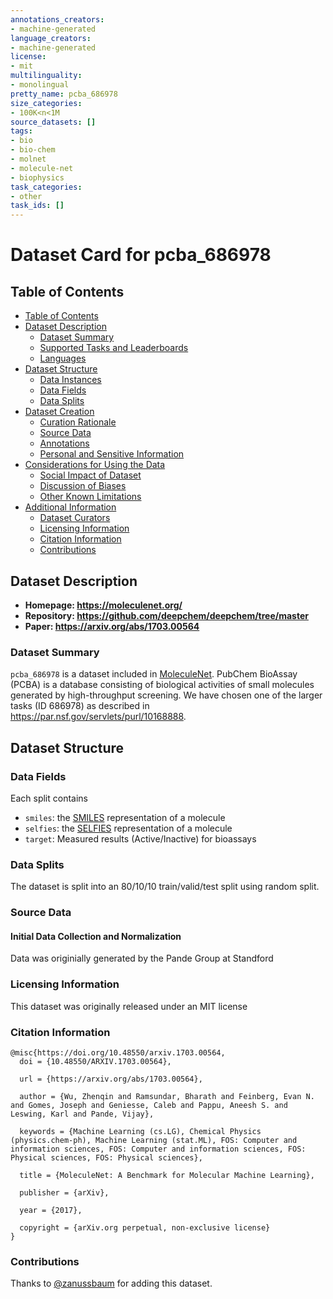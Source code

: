 ```yaml
---
annotations_creators:
- machine-generated
language_creators:
- machine-generated
license:
- mit
multilinguality:
- monolingual
pretty_name: pcba_686978
size_categories:
- 100K<n<1M
source_datasets: []
tags:
- bio
- bio-chem
- molnet
- molecule-net
- biophysics
task_categories:
- other
task_ids: []
---
```


# Dataset Card for pcba_686978

## Table of Contents
- [Table of Contents](#table-of-contents)
- [Dataset Description](#dataset-description)
  - [Dataset Summary](#dataset-summary)
  - [Supported Tasks and Leaderboards](#supported-tasks-and-leaderboards)
  - [Languages](#languages)
- [Dataset Structure](#dataset-structure)
  - [Data Instances](#data-instances)
  - [Data Fields](#data-fields)
  - [Data Splits](#data-splits)
- [Dataset Creation](#dataset-creation)
  - [Curation Rationale](#curation-rationale)
  - [Source Data](#source-data)
  - [Annotations](#annotations)
  - [Personal and Sensitive Information](#personal-and-sensitive-information)
- [Considerations for Using the Data](#considerations-for-using-the-data)
  - [Social Impact of Dataset](#social-impact-of-dataset)
  - [Discussion of Biases](#discussion-of-biases)
  - [Other Known Limitations](#other-known-limitations)
- [Additional Information](#additional-information)
  - [Dataset Curators](#dataset-curators)
  - [Licensing Information](#licensing-information)
  - [Citation Information](#citation-information)
  - [Contributions](#contributions)

## Dataset Description

- **Homepage: https://moleculenet.org/**
- **Repository: https://github.com/deepchem/deepchem/tree/master**
- **Paper: https://arxiv.org/abs/1703.00564**

### Dataset Summary

`pcba_686978` is a dataset included in [MoleculeNet](https://moleculenet.org/). PubChem BioAssay (PCBA) is a database consisting of biological activities of small molecules generated by high-throughput screening. We have chosen one of the larger tasks (ID 686978) as described in https://par.nsf.gov/servlets/purl/10168888.

## Dataset Structure

### Data Fields

Each split contains

* `smiles`: the [SMILES](https://en.wikipedia.org/wiki/Simplified_molecular-input_line-entry_system) representation of a molecule
* `selfies`: the [SELFIES](https://github.com/aspuru-guzik-group/selfies) representation of a molecule
* `target`: Measured results (Active/Inactive) for bioassays

### Data Splits

The dataset is split into an 80/10/10 train/valid/test split using random split. 

### Source Data

#### Initial Data Collection and Normalization

Data was originially generated by the Pande Group at Standford

### Licensing Information

This dataset was originally released under an MIT license

### Citation Information

```
@misc{https://doi.org/10.48550/arxiv.1703.00564,
  doi = {10.48550/ARXIV.1703.00564},
  
  url = {https://arxiv.org/abs/1703.00564},
  
  author = {Wu, Zhenqin and Ramsundar, Bharath and Feinberg, Evan N. and Gomes, Joseph and Geniesse, Caleb and Pappu, Aneesh S. and Leswing, Karl and Pande, Vijay},
  
  keywords = {Machine Learning (cs.LG), Chemical Physics (physics.chem-ph), Machine Learning (stat.ML), FOS: Computer and information sciences, FOS: Computer and information sciences, FOS: Physical sciences, FOS: Physical sciences},
  
  title = {MoleculeNet: A Benchmark for Molecular Machine Learning},
  
  publisher = {arXiv},
  
  year = {2017},
  
  copyright = {arXiv.org perpetual, non-exclusive license}
}
```

### Contributions

Thanks to [@zanussbaum](https://github.com/zanussbaum) for adding this dataset.
